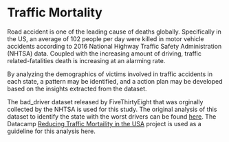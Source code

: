 # Traffic Mortality

Road accident is one of the leading cause of deaths globally. Specifically in the US, an average of 102 people per day were killed in motor vehicle accidents according to 2016 National Highway Traffic Safety Administration (NHTSA) data. Coupled with the increasing amount of driving, traffic related-fatalities death is increasing at an alarming rate.

By analyzing the demographics of victims involved in traffic accidents in each state, a pattern may be identified, and a action plan may be developed based on the insights extracted from the dataset.

The bad_driver dataset released by FiveThirtyEight that was orginally collected by the NHTSA is used for this study. The original analysis of this dataset to identify the state with the worst drivers can be found [here](https://fivethirtyeight.com/features/which-state-has-the-worst-drivers/). The Datacamp [Reducing Traffic Mortaility in the USA](https://www.datacamp.com/projects/464) project is used as a guideline for this analysis here. 
